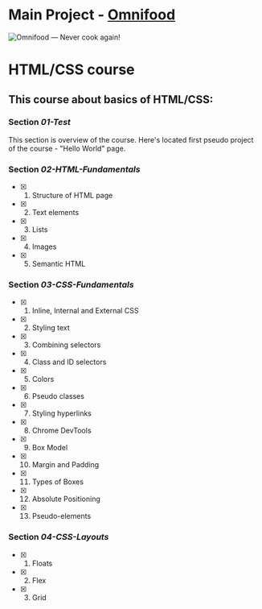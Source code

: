 # Main Project - [Omnifood](https://velvety-kitsune-d99402.netlify.app/)
![Omnifood — Never cook again!](https://github.com/korniykom/Road-To-React/assets/81708839/7eb03562-4d7c-427b-87c9-654e7f628c86)






# HTML/CSS course

## This course about basics of HTML/CSS:
### Section  ***01-Test***
This section is overview of the course. Here's located first pseudo project of the course - "Hello World" page.
### Section ***02-HTML-Fundamentals***
- [x] 1. Structure of HTML page
- [X] 2. Text elements
- [X] 3. Lists
- [x] 4. Images
- [x] 5. Semantic HTML
### Section ***03-CSS-Fundamentals***
- [x] 1. Inline, Internal and External CSS
- [X] 2. Styling text
- [X] 3. Combining selectors
- [x] 4. Class and ID selectors
- [x] 5. Colors
- [x] 6. Pseudo classes
- [x] 7. Styling hyperlinks
- [x] 8. Chrome DevTools
- [x] 9. Box Model
- [x] 10. Margin and Padding
- [x] 11. Types of Boxes
- [x] 12. Absolute Positioning
- [x] 13. Pseudo-elements
### Section ***04-CSS-Layouts***
- [x] 1. Floats
- [x] 2. Flex
- [x] 3. Grid
